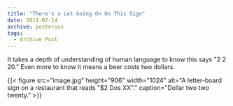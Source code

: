 ```yaml
---
title: "There's a Lot Going On On This Sign"
date: 2011-07-14
archive: posterous
tags: 
  - Archive Post
---
```


It takes a depth of understanding of human language to know this says "2 2 20." Even more to know it means a beer costs two dollars.


{{< figure 
	src="image.jpg" 
	height="906" 
	width="1024" 
	alt="A letter-board sign on a restaurant that reads \"$2 Dos XX\"." 
	caption="Dollar two two twenty." >}}

